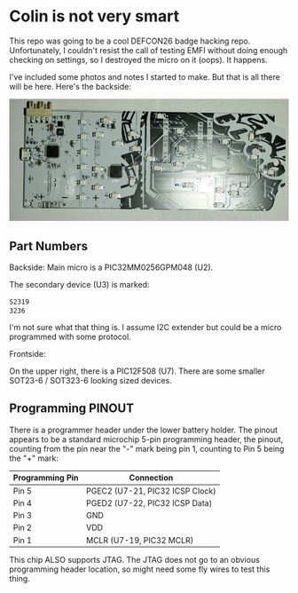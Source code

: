 # Colin is not very smart #

This repo was going to be a cool DEFCON26 badge hacking repo. Unfortunately, I couldn't resist the call of testing EMFI without doing enough checking on settings, so I destroyed the micro on it (oops). It happens.

I've included some photos and notes I started to make. But that is all there will be here. Here's the backside:

![](pics/backside_small.jpg)

## Part Numbers ##

Backside:
Main micro is a PIC32MM0256GPM048 (U2).

The secondary device (U3) is marked:

```
S2319
3236
```

I'm not sure what that thing is. I assume I2C extender but could be a micro programmed with some protocol.

Frontside:


On the upper right, there is a PIC12F508 (U7). There are some smaller SOT23-6 / SOT323-6 looking sized devices.

## Programming PINOUT ##

There is a programmer header under the lower battery holder. The pinout appears to be a standard microchip 5-pin programming header, the pinout, counting from the pin near the "-" mark being pin 1, counting to Pin 5 being the "+" mark:

| Programming Pin | Connection                            |
|-----------------|---------------------------------------|
| Pin 5           | PGEC2 (U7-21, PIC32 ICSP Clock)       |
| Pin 4           | PGED2 (U7-22, PIC32 ICSP Data)        |
| Pin 3           | GND                                   |
| Pin 2           | VDD                                   |
| Pin 1           | MCLR (U7-19, PIC32 MCLR)              |
 
This chip ALSO supports JTAG. The JTAG does not go to an obvious programming header location, so might need some fly wires to test this thing.
